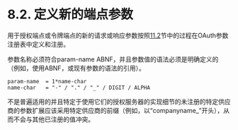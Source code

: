 8.2. 定义新的端点参数
====================
用于授权端点或令牌端点的新的请求或响应参数按照[11.2](../Section11/11.2.md)节中的过程在OAuth参数注册表中定义和注册。

参数名称必须符合param-name ABNF，并且参数值的语法必须是明确定义的（例如，使用ABNF，或现有参数的语法的引用）。

    param-name  = 1*name-char
    name-char   = "-" / "." / "_" / DIGIT / ALPHA

不是普遍适用的并且特定于使用它们的授权服务器的实现细节的未注册的特定供应商的参数扩展应该采用特定供应商的前缀（例如，以“companyname_”开头），从而不会与其他已注册的值冲突。